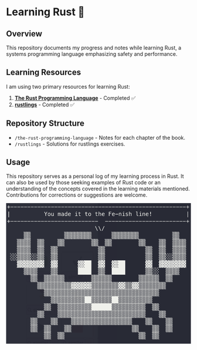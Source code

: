 # Learning Rust 🦀

## Overview
This repository documents my progress and notes while learning Rust, a systems programming language emphasizing safety and performance.

## Learning Resources
I am using two primary resources for learning Rust:

1. [**The Rust Programming Language**](https://rust-book.cs.brown.edu/) - Completed ✅ 
2. [**rustlings**](https://github.com/rust-lang/rustlings) - Completed ✅

## Repository Structure
- `/the-rust-programming-language` - Notes for each chapter of the book.
- `/rustlings` - Solutions for rustlings exercises.

## Usage
This repository serves as a personal log of my learning process in Rust. 
It can also be used by those seeking examples of Rust code or an understanding of the concepts covered in the learning materials mentioned.
Contributions for corrections or suggestions are welcome.

![Rustlings Completed](rustlings/rustlings_completion.png)
